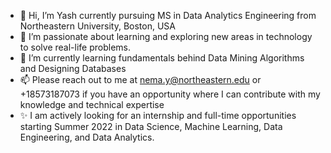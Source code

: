 - 👋 Hi, I’m Yash currently pursuing MS in Data Analytics Engineering from Northeastern University, Boston, USA
- 👀 I’m passionate about learning and exploring new areas in technology to solve real-life problems.
- 🌱 I’m currently learning fundamentals behind Data Mining Algorithms and Designing Databases
- 📫 Please reach out to me at nema.y@northeastern.edu or +18573187073 if you have an opportunity where I can contribute with my knowledge and technical expertise
- ✨ I am actively looking for an internship and full-time opportunities starting Summer 2022 in Data Science, Machine Learning, Data Engineering, and Data Analytics.


<!---
YashNema/YashNema is a ✨ special ✨ repository because its `README.md` (this file) appears on your GitHub profile.
You can click the Preview link to take a look at your changes.
--->
